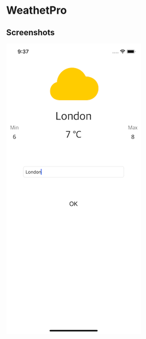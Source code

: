 # WeathetPro

## Screenshots
![image](https://github.com/Lytvynets/CSGOWeaponStats/blob/master/WeatherPro/Simulator%20Screen%20Shot%20-%20iPhone%2011%20-%202023-02-10%20at%2021.37.05.png)
